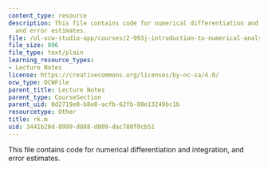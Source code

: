 ```yaml
---
content_type: resource
description: This file contains code for numerical differentiation and integration,
  and error estimates.
file: /ol-ocw-studio-app/courses/2-993j-introduction-to-numerical-analysis-for-engineering-13-002j-spring-2005/3441b20d8999d888d009dac780f0cb51_rk.m
file_size: 806
file_type: text/plain
learning_resource_types:
- Lecture Notes
license: https://creativecommons.org/licenses/by-nc-sa/4.0/
ocw_type: OCWFile
parent_title: Lecture Notes
parent_type: CourseSection
parent_uid: 0d2719e8-b8e8-acfb-62fb-88e13249bc1b
resourcetype: Other
title: rk.m
uid: 3441b20d-8999-d888-d009-dac780f0cb51
---
```

This file contains code for numerical differentiation and integration, and error estimates.
